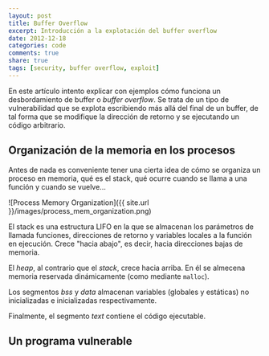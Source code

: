 ```yaml
---
layout: post
title: Buffer Overflow
excerpt: Introducción a la explotación del buffer overflow
date: 2012-12-18
categories: code
comments: true
share: true
tags: [security, buffer overflow, exploit]
---
```

En este artículo intento explicar con ejemplos cómo funciona un desbordamiento de buffer o _buffer overflow_. Se trata de un tipo de vulnerabilidad que se explota escribiendo más allá del final de un buffer, de tal forma que se modifique la dirección de retorno y se ejecutando un código arbitrario.

## Organización de la memoria en los procesos

Antes de nada es conveniente tener una cierta idea de cómo se organiza un proceso en memoria, qué es el stack, qué ocurre cuando se llama a una función y cuando se vuelve...

![Process Memory Organization]({{ site.url }}/images/process_mem_organization.png)

El stack es una estructura LIFO en la que se almacenan los parámetros de llamada funciones, direcciones de retorno y variables locales a la función en ejecución. Crece "hacia abajo", es decir, hacia direcciones bajas de memoria.

El _heap_, al contrario que el _stack_, crece hacia arriba. En él se almecena memoria reservada dinámicamente (como mediante `malloc`).

Los segmentos _bss_ y _data_ almacenan variables (globales y estáticas) no inicializadas e inicializadas respectivamente.

Finalmente, el segmento _text_ contiene el código ejecutable.

## Un programa vulnerable
